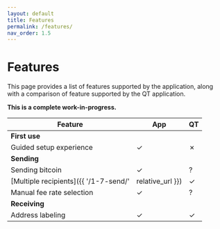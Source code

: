 ```yaml
---
layout: default
title: Features
permalink: /features/
nav_order: 1.5
---
```


# Features

This page provides a list of features supported by the application, along with a comparison of feature supported by the QT application.

**This is a complete work-in-progress.**

| Feature                                                    | App     | QT      |
| ---------------------------------------------------------- | ------- | ------- |
| **First use**                                              |         |         |
| Guided setup experience                                    | ✓       | ✗       |
| **Sending**                                                |         |         |
| Sending bitcoin                                            | ✓       | ?       |
| [Multiple recipients]({{ '/1-7-send/' | relative_url }})   | ✓       | ?       |
| Manual fee rate selection                                  | ✓       | ?       |
| **Receiving**                                              |         |         |
| Address labeling                                           | ✓       | ✓       |